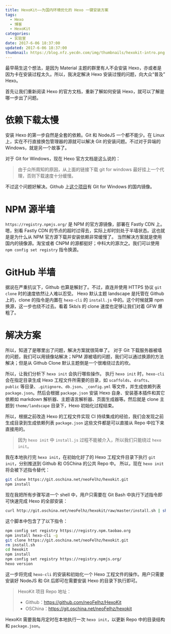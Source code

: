 ```yaml
---
title: HexoKit——为国内环境优化的 Hexo 一键安装方案
tags:
  - Hexo
  - 博客
  - HexoKit
categories:
  - 实验室
date: 2017-6-06 18:37:00
updated: 2017-6-06 18:37:00
thumbnail: https://blog.nfz.yecdn.com/img/thumbnails/hexokit-intro.png!blogth
---
```


最早萌生这个想法，是因为 Material 主题的群里有人不会安装 Hexo，亦或者是因为卡在安装过程太久。所以，我决定解决 Hexo 安装过慢的问题，向大众“普及” Hexo。

<!-- more -->

首先让我们重新阅读 Hexo 的官方文档，重新了解如何安装 Hexo，就可以了解是哪一步出了问题。

# 依赖下载太慢

安装 Hexo 的第一步自然是全套的依赖。Git 和 NodeJS 一个都不能少。在 Linux 上，实在不行直接换包管理器的源就可以解决 Git 的安装问题。不过对于异端的 Windows，就是另一个故事了。

对于 Git for Windows，现在 Hexo 官方文档是这么说的：

> 由于众所周知的原因，从上面的链接下载 git for windows 最好挂上一个代理，否则下载速度十分缓慢。

不过这个问题好解决。Github 上[这个项目](https://github.com/waylau/git-for-win)有 Git for Windows 的国内镜像。

# NPM 源半墙

`https://registry.npmjs.org/` 是 NPM 的官方源镜像，部署在 Fastly CDN 上。嗯，别看 Fastly CDN 的节点的超时过得去，实际上却时刻处于半墙状态。这也就是是为什么从 NPM 官方源下载并安装依赖非常缓慢了。
当然解决方案就是使用国内的镜像源。淘宝或者 CNPM 的源都挺好；中科大的源次之。我们可以使用 `npm config set registry` 指令换源。

# GitHub 半墙

据说在严重抗议下，Github 也算是解封了。不过，直连并使用 HTTPS 协议 `git clone` 时的速度依然让人难以忍受。
Hexo 默认主题 landscape 是托管在 Github 上的，clone 的指令是内置在 `hexo-cli` 的 `install.js` 中的。这个时候就算 npm 换源，这一步也绕不过去。看着 5kb/s 的 clone 速度也足够让我们对着 GFW 爆粗了。

# 解决方案

所以，知道了是哪里出了问题，解决方案就很简单了。
对于 Git 下载服务器被墙的问题，我们可以用镜像站解决；NPM 源被墙的问题，我们可以通过换源的方法解决；但是从 Github Clone 默认主题倒是一个很难绕过去的坎。

所以，让我们分析下 `hexo init` 会执行哪些操作。
执行 `hexo init` 时，`hexo-cli` 会在指定目录生成 Hexo 工程文件所需要的目录，如 `scaffolds`、`drafts`、`public` 等目录、`.gitignore`、`db.json`、`_config.yml` 等文件，并生成依赖列表 `package.json`。然后会根据 `package.json` 安装 Hexo 自身、安装基本插件和其它依赖如 markdown 解析器、主题语言解析器、页面生成器等。然后就是 clone 主题到 `theme/landscape` 目录下，Hexo 初始化过程结束。

所以，根据之前改造 Hexo 的工程文件实现 CI 持续集成的经验，我们会发现之前生成目录到生成依赖列表 `package.json` 这些文件都是可以直接从 Repo 中拉下来直接用的。

> 因为 `hexo init` 中 `install.js` 过程不能被介入，所以我们只能绕过 `hexo init`。

我在本地执行完 `hexo init`，在初始化好了的 Hexo 工程文件目录下执行 `git init`，分别推送到 Github 和 OSChina 的公共 Repo 中。
所以，现在 `hexo init` 将会被下述指令替代：

```bash
git clone https://git.oschina.net/neoFelhz/hexokit.git
npm install
```

现在我把所有步骤写进一个 shell 中，用户只需要在 Git Bash 中执行下述指令即可快速完成 Hexo 的全部安装：

```bash
curl http://git.oschina.net/neoFelhz/hexokit/raw/master/install.sh | sh
```

这个脚本中包含了了以下指令：

```bash
npm config set registry https://registry.npm.taobao.org
npm install hexo-cli -g
git clone https://git.oschina.net/neoFelhz/hexokit.git
rm install.sh
cd hexokit
npm install
npm config set registry https://registry.npmjs.org/
hexo version
```

这一步将完成 `hexo-cli` 的安装和初始化一个 Hexo 工程文件的操作。用户只需要安装好 NodeJS 和 Git 后即可在需要安装 Hexo 的目录下执行即可。

> HexoKit 项目 Repo 地址：
> - Github：https://github.com/neoFelhz/HexoKit
> - OSChina：https://git.oschina.net/neoFelhz/hexokit

HexoKit 需要我每月定时在本地执行一次 `hexo init`，以更新 Repo 中的目录结构和 `package.json`。
